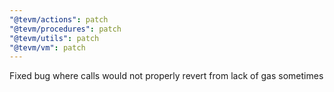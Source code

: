 ```yaml
---
"@tevm/actions": patch
"@tevm/procedures": patch
"@tevm/utils": patch
"@tevm/vm": patch
---
```


Fixed bug where calls would not properly revert from lack of gas sometimes
